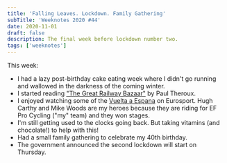 ```yaml
---
title: 'Falling Leaves. Lockdown. Family Gathering'
subTitle: 'Weeknotes 2020 #44'
date: 2020-11-01
draft: false
description: The final week before lockdown number two.
tags: ['weeknotes']
---
```


This week:

-   I had a lazy post-birthday cake eating week where I didn't go running and wallowed in the darkness of the coming winter.
-   I started reading ["The Great Railway Bazaar"](https://www.amazon.co.uk/Great-Railway-Bazaar-Through-Classics/dp/0141189142) by Paul Theroux.
-   I enjoyed watching some of the [Vuelta a Espana](https://www.lavuelta.es/en/) on Eurosport. Hugh Carthy and Mike Woods are my heroes because they are riding for EF Pro Cycling ("my" team) and they won stages.
-   I'm still getting used to the clocks going back. But taking vitamins (and chocolate!) to help with this!
-   Had a small family gathering to celebrate my 40th birthday.
-   The government announced the second lockdown will start on Thursday.
